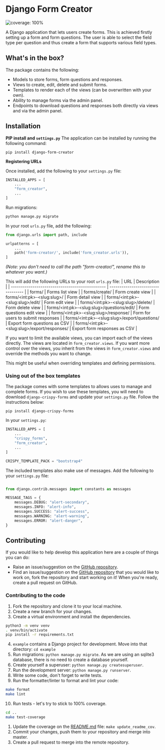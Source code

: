 # Django Form Creator

![coverage: 100%](https://img.shields.io/badge/coverage-100%25-green.svg)

A Django application that lets users create forms. This is achieved firstly setting up a form and form questions. The user is able to select the field type per question and thus create a form that supports various field types.

## What's in the box?
The package contains the following:
* Models to store forms, form questions and responses.
* Views to create, edit, delete and submit forms.
* Templates to render each of the views (can be overwritten with your own).
* Ability to manage forms via the admin panel.
* Endpoints to download questions and responses both directly via views and via the admin panel.

## Installation

**PIP install and `settings.py`**
The application can be installed by running the following command:
```
pip install django-form-creator
```

**Registering URLs**


Once installed, add the following to your `settings.py` file:
```python
INSTALLED_APPS = [
    ...
    "form_creator",
    ...
]
```

Run migrations:
```bash
python manage.py migrate
```

In your root `urls.py` file, add the following:
```python
from django.urls import path, include

urlpatterns = [
    ...
    path('form-creator/', include('form_creator.urls')),
]
```
*(Note: you don't need to call the path "form-creator/", rename this to whatever you want.)*

This will add the following URLs to your root `urls.py` file:
| URL                                              | Description                        |
| ------------------------------------------------ | ---------------------------------- |
| forms/                                           | Forms list view                    |
| forms/create/                                    | Form create view                   |
| forms/\<int:pk\>-\<slug:slug\>/                  | Form detail view                   |
| forms/\<int:pk\>-\<slug:slug\>/edit/             | Form edit view                     |
| forms/\<int:pk\>-\<slug:slug\>/delete/           | Form delete view                   |
| forms/\<int:pk\>-\<slug:slug\>/questions/edit/   | Form questions edit view           |
| forms/\<int:pk\>-\<slug:slug\>/response/         | Form for users to submit responses |
| forms/\<int:pk\>-\<slug:slug\>/export/questions/ | Export form questions as CSV       |
| forms/\<int:pk\>-\<slug:slug\>/export/responses/ | Export form responses as CSV       |

If you want to limit the available views, you can import each of the views directly. The views are located in `form_creator.views`. If you want more control over the views, you inherit from the views in `form_creator.views` and override the methods you want to change.

This might be useful when overriding templates and defining permissions.

### Using out of the box templates
The package comes with some templates to allows uses to manage and complete forms. If you wish to use these templates, you will need to download `django-crispy-forms` and update your `settings.py` file. Follow the instructions below:

```
pip install django-crispy-forms
```

In your `settings.py`:
```python
INSTALLED_APPS = [
    ...
    "crispy_forms",
    "form_creator",
    ...
]

CRISPY_TEMPLATE_PACK = "bootstrap4"
```


The included templates also make use of messages. Add the following to your `settings.py` file:

```python

from django.contrib.messages import constants as messages

MESSAGE_TAGS = {
    messages.DEBUG: "alert-secondary",
    messages.INFO: "alert-info",
    messages.SUCCESS: "alert-success",
    messages.WARNING: "alert-warning",
    messages.ERROR: "alert-danger",
}
```

## Contributing
If you would like to help develop this application here are a couple of things you can do:
* Raise an issue/suggestion on the [GitHub repository](https://github.com/Salaah01/django-form-creator/issues).
* Find an issue/suggestion on the [GitHub repository](https://github.com/Salaah01/django-form-creator/issues) that you would like to work on, fork the repository and start working on it! When you're ready, create a pull request on GitHub.

### Contributing to the code
1. Fork the repository and clone it to your local machine.
2. Create a new branch for your changes.
3. Create a virtual environment and install the dependencies.
```bash
python3 -m venv venv
. venv/bin/activate
pip install -r requirements.txt
```
4. `example` contains a Django project for development. Move into that directory: `cd example`
5. Run migrations: `python manage.py migrate`. As we are using an sqlite3 database, there is no need to create a database yourself.
6. Create yourself a superuser: `python manage.py createsuperuser`.
7. Run the development server: `python manage.py runserver`.
8. Write some code, don't forget to write tests.
9. Run the formatter/linter to format and lint your code:
```bash
make format
make lint
```
10. Run tests - let's try to stick to 100% coverage.
```bash
cd ..
make test-coverage
```
1.  Update the coverage on the [README.md](https://github.com/Salaah01/django-form-creator/blob/master/README.md) file: `make update_readme_cov`.
2.  Commit your changes, push them to your repository and merge into master.
3.  Create a pull request to merge into the remote repository.

